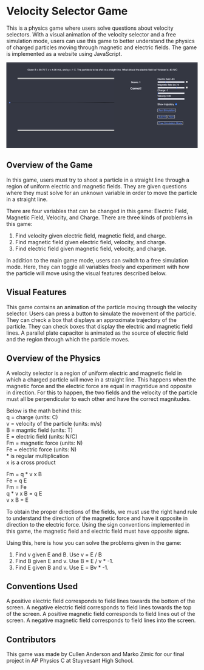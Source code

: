 # Velocity Selector Game

This is a physics game where users solve questions about velocity selectors. With a visual animation of the velocity selector and a free simulation mode, users can use this game to better understand the physics of charged particles moving through magnetic and electric fields. The game is implemented as a website using JavaScript.

![Game Screenshot](/screenshot.png)

## Overview of the Game

In this game, users must try to shoot a particle in a straight line through a region of uniform electric and magnetic fields. They are given questions where they must solve for an unknown variable in order to move the particle in a straight line.

There are four variables that can be changed in this game: Electric Field, Magnetic Field, Velocity, and Charge. There are three kinds of problems in this game:
1) Find velocity given electric field, magnetic field, and charge.
2) Find magnetic field given electric field, velocity, and charge.
3) Find electric field given magnetic field, velocity, and charge.

In addition to the main game mode, users can switch to a free simulation mode. Here, they can toggle all variables freely and experiment with how the particle will move using the visual features described below.

## Visual Features

This game contains an animation of the particle moving through the velocity selector. Users can press a button to
simulate the movement of the particle. They can check a box that displays an approximate trajectory of the particle.
They can check boxes that display the electric and magnetic field lines. A parallel plate capacitor is animated as the source of electric field and the region through which the particle moves.

## Overview of the Physics

A velocity selector is a region of uniform electric and magnetic field in which a charged particle will move in a
straight line. This happens when the magnetic force and the electric force are equal in magntidue and opposite in direction. For this to happen, the two fields and the velocity of the particle must all be perpendicular to each other and have the correct magnitudes.

Below is the math behind this: <br>
q = charge (units: C) <br>
v = velocity of the particle (units: m/s) <br>
B = magntic field (units: T) <br>
E = electric field (units: N/C) <br>
Fm = magnetic force (units: N) <br>
Fe = electric force (units: N) <br>
\* is regular multiplication <br>
x is a cross product

Fm = q * v x B <br>
Fe = q E <br>
Fm = Fe <br>
q * v x B = q E <br>
v x B = E <br>

To obtain the proper directions of the fields, we must use the right hand rule to understand the direction of the magnetic force and have it opposite in direction to the electric force. Using the sign conventions implemented in this game, the magnetic field and electric field must have opposite signs.

Using this, here is how you can solve the problems given in the game:
1) Find v given E and B. Use v = E / B
2) Find B given E and v. Use B = E / v * -1.
3) Find E given B and v. Use E = Bv * -1.

## Conventions Used
A positive electric field corresponds to field lines towards the bottom of the screen. A negative electric field corresponds to field lines towards the top of the screen.
A positive magnetic field corresponds to field lines out of the screen. A negative magnetic field corresponds to field lines into the screen.

## Contributors
This game was made by Cullen Anderson and Marko Zimic for our final project in AP Physics C at Stuyvesant High School.
